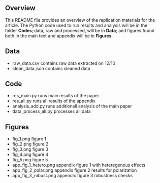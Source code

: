 ## Overview
This README file provides an overview of the replication materials for the article. The Python code used to run results and analysis will be in the folder **Codes**; data, raw and processed, will be in **Data**; and figures found both in the main text and appendix will be in **Figures**.  

## Data 
- raw_data.csv contains raw data extracted on 12/10
- clean_data.json contains cleaned data

## Code
- res_main.py runs main results of the paper
- res_all.py runs all results of the appendix
- analysis_add.py runs additionall analysis of the main paper
- data_process_all.py processes all data

## Figures
- fig_1.png figure 1
- fig_2.png figure 2
- fig_3.png figure 3
- fig_4.png figure 4
- fig_5.png figure 5
- app_fig_1_hetero.png appendix figure 1 with heteregenous effects
- app_fig_2_polar.png appendix figure 2 results for polarization
- app_fig_3_robust.png appendix figure 3 robustness checks
